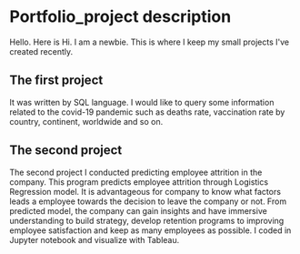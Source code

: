 # Portfolio_project description
Hello. Here is Hi. I am a newbie. This is where I keep my small projects I've created recently.
## The first project
It was written by SQL language. I would like to query some information related to the covid-19 pandemic such as deaths rate, vaccination rate by country, 
continent, worldwide and so on.
## The second project 
The second project I conducted predicting employee attrition in the company. This program predicts employee attrition through Logistics Regression model. It is 
advantageous for company to know what factors leads a employee towards the decision to leave the company or not. From predicted model, the company can gain insights
and have immersive understanding to build strategy, develop retention programs to improving employee satisfaction and keep as many employees as possible.
I coded in Jupyter notebook and visualize with Tableau.
